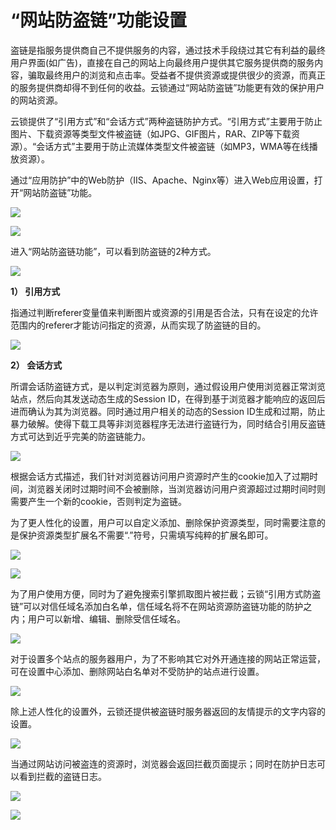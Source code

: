 # “网站防盗链”功能设置

盗链是指服务提供商自己不提供服务的内容，通过技术手段绕过其它有利益的最终用户界面\(如广告\)，直接在自己的网站上向最终用户提供其它服务提供商的服务内容，骗取最终用户的浏览和点击率。受益者不提供资源或提供很少的资源，而真正的服务提供商却得不到任何的收益。云锁通过“网站防盗链”功能更有效的保护用户的网站资源。

云锁提供了“引用方式”和“会话方式”两种盗链防护方式。“引用方式”主要用于防止图片、下载资源等类型文件被盗链（如JPG、GIF图片，RAR、ZIP等下载资源）。“会话方式”主要用于防止流媒体类型文件被盗链（如MP3，WMA等在线播放资源）。

通过“应用防护”中的Web防护（IIS、Apache、Nginx等）进入Web应用设置，打开“网站防盗链”功能。

![](/assets/f0701.png)

![](/assets/f1101.png)

进入“网站防盗链功能”，可以看到防盗链的2种方式。

![](/assets/f1102.png)

**1） 引用方式**

指通过判断referer变量值来判断图片或资源的引用是否合法，只有在设定的允许范围内的referer才能访问指定的资源，从而实现了防盗链的目的。

![](/assets/f1103.png)

**2） 会话方式**

所谓会话防盗链方式，是以判定浏览器为原则，通过假设用户使用浏览器正常浏览站点，然后向其发送动态生成的Session ID，在得到基于浏览器才能响应的返回后进而确认为其为浏览器。同时通过用户相关的动态的Session ID生成和过期，防止暴力破解。使得下载工具等非浏览器程序无法进行盗链行为，同时结合引用反盗链方式可达到近乎完美的防盗链能力。

![](/assets/f1104.png)

根据会话方式描述，我们针对浏览器访问用户资源时产生的cookie加入了过期时间，浏览器关闭时过期时间不会被删除，当浏览器访问用户资源超过过期时间时则需要产生一个新的cookie，否则判定为盗链。

为了更人性化的设置，用户可以自定义添加、删除保护资源类型，同时需要注意的是保护资源类型扩展名不需要“.”符号，只需填写纯粹的扩展名即可。

![](/assets/f1105.png)

![](/assets/f1106.png)

为了用户使用方便，同时为了避免搜索引擎抓取图片被拦截；云锁“引用方式防盗链”可以对信任域名添加白名单，信任域名将不在网站资源防盗链功能的防护之内；用户可以新增、编辑、删除受信任域名。

![](/assets/f1107.png)

对于设置多个站点的服务器用户，为了不影响其它对外开通连接的网站正常运营，可在设置中心添加、删除网站白名单对不受防护的站点进行设置。

![](/assets/f1108.png)

除上述人性化的设置外，云锁还提供被盗链时服务器返回的友情提示的文字内容的设置。

![](/assets/f1109.png)

当通过网站访问被盗连的资源时，浏览器会返回拦截页面提示；同时在防护日志可以看到拦截的盗链日志。

![](/assets/f1110.png)

![](/assets/f1111.png)

